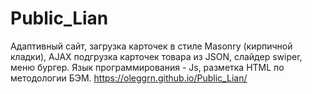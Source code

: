 # Public_Lian
Адаптивный сайт, загрузка карточек в стиле Masonry (кирпичной кладки), AJAX подгрузка карточек товара из JSON, слайдер swiper, меню бургер. Язык программирования - Js, разметка HTML по методологии БЭМ.
https://oleggrn.github.io/Public_Lian/
